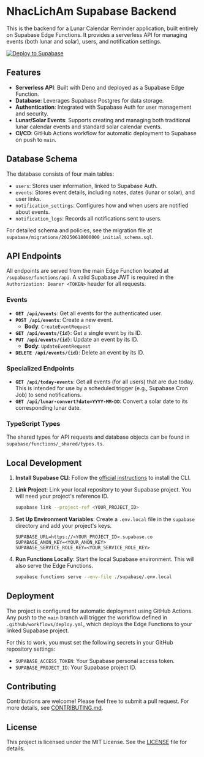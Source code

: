 # NhacLichAm Supabase Backend

This is the backend for a Lunar Calendar Reminder application, built entirely on Supabase Edge Functions. It provides a serverless API for managing events (both lunar and solar), users, and notification settings.

[![Deploy to Supabase](https://supabase.com/docs/img/deploy/button.svg)](https://supabase.com/new/project?template_url=https://github.com/hophamlam/nhaclicham-backend)

## Features

- **Serverless API**: Built with Deno and deployed as a Supabase Edge Function.
- **Database**: Leverages Supabase Postgres for data storage.
- **Authentication**: Integrated with Supabase Auth for user management and security.
- **Lunar/Solar Events**: Supports creating and managing both traditional lunar calendar events and standard solar calendar events.
- **CI/CD**: GitHub Actions workflow for automatic deployment to Supabase on push to `main`.

## Database Schema

The database consists of four main tables:

- `users`: Stores user information, linked to Supabase Auth.
- `events`: Stores event details, including notes, dates (lunar or solar), and user links.
- `notification_settings`: Configures how and when users are notified about events.
- `notification_logs`: Records all notifications sent to users.

For detailed schema and policies, see the migration file at `supabase/migrations/20250618000000_initial_schema.sql`.

## API Endpoints

All endpoints are served from the main Edge Function located at `/supabase/functions/api`. A valid Supabase JWT is required in the `Authorization: Bearer <TOKEN>` header for all requests.

### Events

- **`GET /api/events`**: Get all events for the authenticated user.
- **`POST /api/events`**: Create a new event.
  - **Body**: `CreateEventRequest`
- **`GET /api/events/{id}`**: Get a single event by its ID.
- **`PUT /api/events/{id}`**: Update an event by its ID.
  - **Body**: `UpdateEventRequest`
- **`DELETE /api/events/{id}`**: Delete an event by its ID.

### Specialized Endpoints

- **`GET /api/today-events`**: Get all events (for all users) that are due today. This is intended for use by a scheduled trigger (e.g., Supabase Cron Job) to send notifications.
- **`GET /api/lunar-convert?date=YYYY-MM-DD`**: Convert a solar date to its corresponding lunar date.

### TypeScript Types

The shared types for API requests and database objects can be found in `supabase/functions/_shared/types.ts`.

## Local Development

1.  **Install Supabase CLI**:
    Follow the [official instructions](https://supabase.com/docs/guides/cli) to install the CLI.

2.  **Link Project**:
    Link your local repository to your Supabase project. You will need your project's reference ID.

    ```bash
    supabase link --project-ref <YOUR_PROJECT_ID>
    ```

3.  **Set Up Environment Variables**:
    Create a `.env.local` file in the `supabase` directory and add your project's keys.

    ```
    SUPABASE_URL=https://<YOUR_PROJECT_ID>.supabase.co
    SUPABASE_ANON_KEY=<YOUR_ANON_KEY>
    SUPABASE_SERVICE_ROLE_KEY=<YOUR_SERVICE_ROLE_KEY>
    ```

4.  **Run Functions Locally**:
    Start the local Supabase environment. This will also serve the Edge Functions.
    ```bash
    supabase functions serve --env-file ./supabase/.env.local
    ```

## Deployment

The project is configured for automatic deployment using GitHub Actions. Any push to the `main` branch will trigger the workflow defined in `.github/workflows/deploy.yml`, which deploys the Edge Functions to your linked Supabase project.

For this to work, you must set the following secrets in your GitHub repository settings:

- `SUPABASE_ACCESS_TOKEN`: Your Supabase personal access token.
- `SUPABASE_PROJECT_ID`: Your Supabase project ID.

## Contributing

Contributions are welcome! Please feel free to submit a pull request. For more details, see [CONTRIBUTING.md](./CONTRIBUTING.md).

## License

This project is licensed under the MIT License. See the [LICENSE](./LICENSE) file for details.
